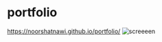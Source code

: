 # portfolio
https://noorshatnawi.github.io/portfolio/
![screeeen](https://user-images.githubusercontent.com/108795086/182005171-a0cb8228-6a2d-4a83-bde7-46bab81b427f.png)
